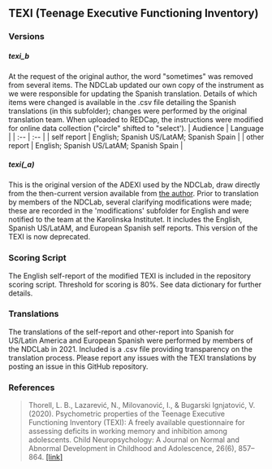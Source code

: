 ## TEXI (Teenage Executive Functioning Inventory)


### Versions
##### texi_b
At the request of the original author, the word "sometimes" was removed from several items.  The NDCLab updated our own copy of the instrument as we were responsible for updating the Spanish translation. Details of which items were changed is available in the .csv file detailing the Spanish translations (in this subfolder); changes were performed by the original translation team.  When uploaded to REDCap, the instructions were modified for online data collection ("circle" shifted to "select').
| Audience | Language |
| :--  | :--  |
| self report | English; Spanish US/LatAM; Spanish Spain  |
| other report | English; Spanish US/LatAM; Spanish Spain |

##### texi(_a)
This is the original version of the ADEXI used by the NDCLab, draw directly from the then-current version available from [the author](https://chexi.se/).  Prior to translation by members of the NDCLab, several clarifying modifications were made; these are recorded in the 'modifications' subfolder for English and were notified to the team at the Karolinska Institutet.  It includes the English, Spanish US/LatAM, and European Spanish self reports. This version of the TEXI is now deprecated.


### Scoring Script
The English self-report of the modified TEXI is included in the repository scoring script. Threshold for scoring is 80%. See data dictionary for further details.


### Translations
The translations of the self-report and other-report  into Spanish for US/Latin America and European Spanish were performed by members of the NDCLab in 2021.  Included is a .csv file providing transparency on the translation process. Please report any issues with the TEXI translations by posting an issue in this GitHub repository.


### References
> Thorell, L. B., Lazarević, N., Milovanović, I., & Bugarski Ignjatović, V. (2020). Psychometric properties of the Teenage Executive Functioning Inventory (TEXI): A freely available questionnaire for assessing deficits in working memory and inhibition among adolescents. Child Neuropsychology: A Journal on Normal and Abnormal Development in Childhood and Adolescence, 26(6), 857–864. [[link]](https://pubmed.ncbi.nlm.nih.gov/32090688/)
